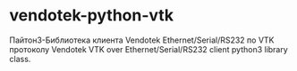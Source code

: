 # vendotek-python-vtk
Пайтон3-Библиотека клиента Vendotek Ethernet/Serial/RS232 по VTK протоколу Vendotek
 VTK over Ethernet/Serial/RS232 client python3 library class. 

